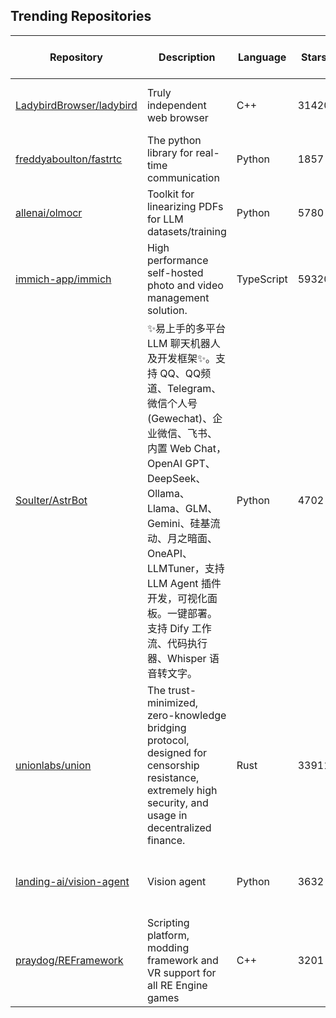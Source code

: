 ## Trending Repositories

| Repository | Description | Language | Stars | Forks | Built By | Current Period Stars |
|------------|-------------|----------|-------|-------|----------|---------------------|
| [LadybirdBrowser/ladybird](https://github.com/LadybirdBrowser/ladybird) | Truly independent web browser | C++ | 31420 | 1327 | [awesomekling](https://github.com/awesomekling), [trflynn89](https://github.com/trflynn89), [linusg](https://github.com/linusg), [AtkinsSJ](https://github.com/AtkinsSJ), [alimpfard](https://github.com/alimpfard) | 931 |
| [freddyaboulton/fastrtc](https://github.com/freddyaboulton/fastrtc) | The python library for real-time communication | Python | 1857 | 159 | [freddyaboulton](https://github.com/freddyaboulton), [Wauplin](https://github.com/Wauplin), [CuriousMonkey7](https://github.com/CuriousMonkey7), [mhart](https://github.com/mhart) | 279 |
| [allenai/olmocr](https://github.com/allenai/olmocr) | Toolkit for linearizing PDFs for LLM datasets/training | Python | 5780 | 366 | [jakep-allenai](https://github.com/jakep-allenai), [aman-17](https://github.com/aman-17), [kyleclo](https://github.com/kyleclo) | 869 |
| [immich-app/immich](https://github.com/immich-app/immich) | High performance self-hosted photo and video management solution. | TypeScript | 59320 | 3128 | [alextran1502](https://github.com/alextran1502), [jrasm91](https://github.com/jrasm91), [michelheusschen](https://github.com/michelheusschen), [mertalev](https://github.com/mertalev) | 63 |
| [Soulter/AstrBot](https://github.com/Soulter/AstrBot) | ✨易上手的多平台 LLM 聊天机器人及开发框架✨。支持 QQ、QQ频道、Telegram、微信个人号(Gewechat)、企业微信、飞书、内置 Web Chat，OpenAI GPT、DeepSeek、Ollama、Llama、GLM、Gemini、硅基流动、月之暗面、OneAPI、LLMTuner，支持 LLM Agent 插件开发，可视化面板。一键部署。支持 Dify 工作流、代码执行器、Whisper 语音转文字。 | Python | 4702 | 281 | [Soulter](https://github.com/Soulter), [Fridemn](https://github.com/Fridemn), [AraragiEro](https://github.com/AraragiEro), [Cvandia](https://github.com/Cvandia), [diudiu62](https://github.com/diudiu62) | 216 |
| [unionlabs/union](https://github.com/unionlabs/union) | The trust-minimized, zero-knowledge bridging protocol, designed for censorship resistance, extremely high security, and usage in decentralized finance. | Rust | 33911 | 2001 | [cor](https://github.com/cor), [benluelo](https://github.com/benluelo), [hussein-aitlahcen](https://github.com/hussein-aitlahcen), [o-az](https://github.com/o-az), [PoisonPhang](https://github.com/PoisonPhang) | 830 |
| [landing-ai/vision-agent](https://github.com/landing-ai/vision-agent) | Vision agent | Python | 3632 | 404 | [AsiaCao](https://github.com/AsiaCao), [dillonalaird](https://github.com/dillonalaird), [humpydonkey](https://github.com/humpydonkey), [shankar-vision-eng](https://github.com/shankar-vision-eng), [wuyiqunLu](https://github.com/wuyiqunLu) | 168 |
| [praydog/REFramework](https://github.com/praydog/REFramework) | Scripting platform, modding framework and VR support for all RE Engine games | C++ | 3201 | 380 | [praydog](https://github.com/praydog), [cursey](https://github.com/cursey), [angelfor3v3r](https://github.com/angelfor3v3r), [Strackeror](https://github.com/Strackeror), [Fexty12573](https://github.com/Fexty12573) | 36 |
